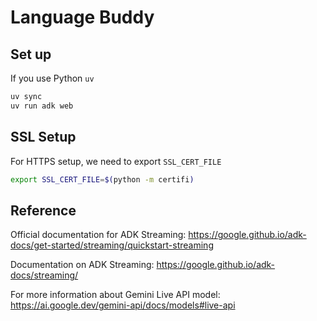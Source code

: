 # Language Buddy

## Set up

If you use Python `uv`
```bash
uv sync
uv run adk web
```

## SSL Setup
For HTTPS setup, we need to export `SSL_CERT_FILE`
```bash
export SSL_CERT_FILE=$(python -m certifi)
```

## Reference
Official documentation for ADK Streaming: https://google.github.io/adk-docs/get-started/streaming/quickstart-streaming

Documentation on ADK Streaming: https://google.github.io/adk-docs/streaming/

For more information about Gemini Live API model: https://ai.google.dev/gemini-api/docs/models#live-api
